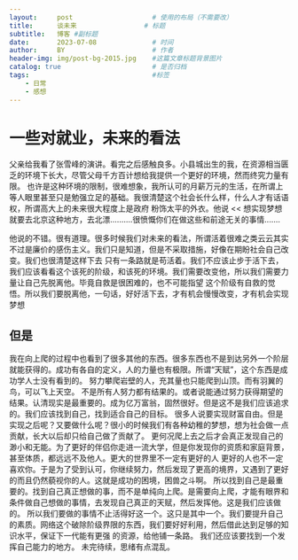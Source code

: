 ```yaml
---
layout:     post   				    # 使用的布局（不需要改）
title:      谈未来 				# 标题 
subtitle:   博客 #副标题
date:       2023-07-08 				# 时间
author:     BY 						# 作者
header-img: img/post-bg-2015.jpg 	#这篇文章标题背景图片
catalog: true 						# 是否归档
tags:								#标签
    - 日常
    - 感想
---
```

# 一些对就业，未来的看法
父亲给我看了张雪峰的演讲。看完之后感触良多。小县城出生的我，在资源相当匮乏的环境下长大，尽管父母千方百计想给我提供一个更好的环境，然而终究力量有限。
也许是这种环境的限制，很难想象，我所认可的月薪万元的生活，在所谓上等人眼里甚至只是勉强立足的基础。我很清楚这个社会长什么样，什么人才有话语权，所谓高大上的未来很大程度上是政府
粉饰太平的外衣。他说
<< 想实现梦想就要去北京这种地方，去北漂..........很愤慨你们在做这些和前途无关的事情.......
>>
他说的不错。很有道理。很多时候我们对未来的看法，所谓活着很难之类云云其实不过是廉价的感伤主义。我们只是知道，但是不采取措施，好像在期盼社会自己改变。我们也很清楚这样下去
只有一条路就是苟活着。我们不应该止步于活下去，我们应该看看这个该死的阶级，和该死的环境。我们需要改变他，所以我们需要力量让自己先脱离他。毕竟自救是很困难的，也不可能指望
这个阶级有自救的觉悟。所以我们要脱离他，一句话，好好活下去，才有机会慢慢改变，才有机会实现梦想
## 但是
我在向上爬的过程中也看到了很多其他的东西。很多东西也不是到达另外一个阶层就能获得的。成功有各自的定义，人的力量也有极限。所谓“天赋”，这个东西是成功学人士没有看到的。
努力攀爬岩壁的人，充其量也只能爬到山顶。而有羽翼的鸟，可以飞上天空。
不是所有人努力都有结果的。或者说能通过努力获得期望的结果。认清现实是最重要的。成为亿万富翁，固然很好。但是这不是我们应该追求的。我们应该找到自己，找到适合自己的目标。
很多人说要实现财富自由。但是实现之后呢？又要做什么呢？很小的时候我们有各种幼稚的梦想，想为社会做一点贡献，长大以后却只给自己做了贡献了。
更何况爬上去之后才会真正发现自己的渺小和无能。为了更好的伴侣你走进一流大学，但是你发现你的资质和家庭背景，甚至体质，都远远不及他人。更大的世界里不一定有更好的人
更好的人也不一定喜欢你。于是为了受到认可，你继续努力，然后发现了更高的境界，又遇到了更好的而且仍然藐视你的人。这就是成功的困境，困兽之斗啊。
所以找到自己是最重要的。找到自己真正想做的事，而不是单纯向上爬。是需要向上爬，才能有眼界和条件做自己想做的事情，去发现自己真正的天赋，然后发挥他。这是我们应该做的。
所以我们要做的事情不止活得好这一个。这只是其中一个。我们要提升自己的素质。网络这个破除阶级界限的东西，我们要好好利用，然后借此达到足够的知识水平，保证下一代能有更强
的资源，给他铺一条路。
我们还应该要找到一个发挥自己能力的地方。
未完待续，思绪有点混乱。


